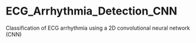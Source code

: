# ECG_Arrhythmia_Detection_CNN

Classification of ECG arrhythmia using a 2D convolutional neural network (CNN)
